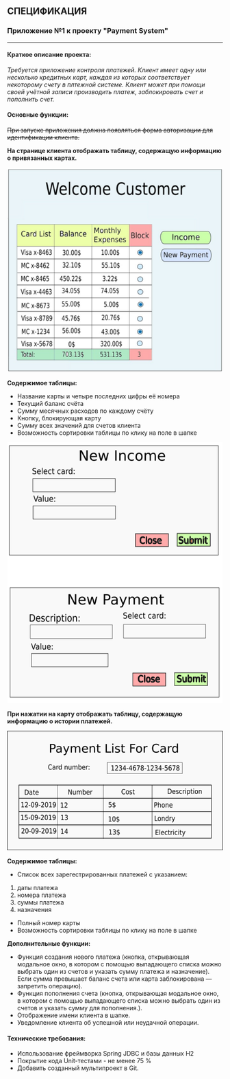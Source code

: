 
## СПЕЦИФИКАЦИЯ

### Приложение №1 к проекту "Payment System"

------------

#### Краткое описание проекта:

*Требуется приложение контроля платежей. Клиент имеет одну или несколько кредитных карт, каждая из которых 
соответствует некоторому счету в плтежной системе. Клиент может при помощи своей учётной записи производить 
платеж, заблокировать счет и пополнить счет.*

#### Основные функции:

~~При запуске приложения должна появляться форма авторизации для
идентификации клиента.~~

**На странице клиента отображать таблицу, содержащую информацию о привязанных картах.**

![Cards_Table](https://github.com/Brest-Java-Course-2020/avaryvada-payment-system/blob/development/documentation/pictures/Pic.1%20CardList.png)

**Содержимое таблицы:**

-  Название карты и четыре последних цифры её номера
-  Текущий баланс счёта
-  Сумму месячных расходов по каждому счёту
-  Кнопку, блокирующая карту
-  Сумму всех значений для счетов клиента
-  Возможность сортировки таблицы по клику на поле в шапке

![Modal Windows](https://github.com/Brest-Java-Course-2020/avaryvada-payment-system/blob/development/documentation/pictures/Pic.3%20Input%20windows.png)

**При нажатии на карту отображать таблицу, содержащую информацию о  истории платежей.**

![Payments_Table](https://github.com/Brest-Java-Course-2020/avaryvada-payment-system/blob/development/documentation/pictures/Pic.2%20PaymentList.png)

**Содержимое таблицы:**

-  Список всех зарегестрированных платежей с указанием:
1. даты платежа
2. номера платежа
3. суммы платежа
4. назначения

-  Полный номер карты
-  Возможность сортировки таблицы по клику на поле в шапке

**Дополнительные функции:**

-  Функция создания нового платежа (кнопка, открывающая модальное
окно, в котором с помощью выпадающего списка можно выбрать один
из счетов и указать сумму платежа и назначение).
Если сумма превышает баланс счета или карта заблокирована — запретить операцию).
-  Функция пополнения счета (кнопка, открывающая модальное окно, в
котором с помощью выпадающего списка можно выбрать один из
счетов и указать сумму для пополнения.). 
-  Отображение имени клиента в шапке.
-  Уведомление клиента об успешной или неудачной операции. 

#### Технические требования:

-  Использование фреймворка Spring JDBC и базы данных H2
-  Покрытие кода Unit-тестами - не менее 75 %
-  Добавить созданный мультипроект в Git.
